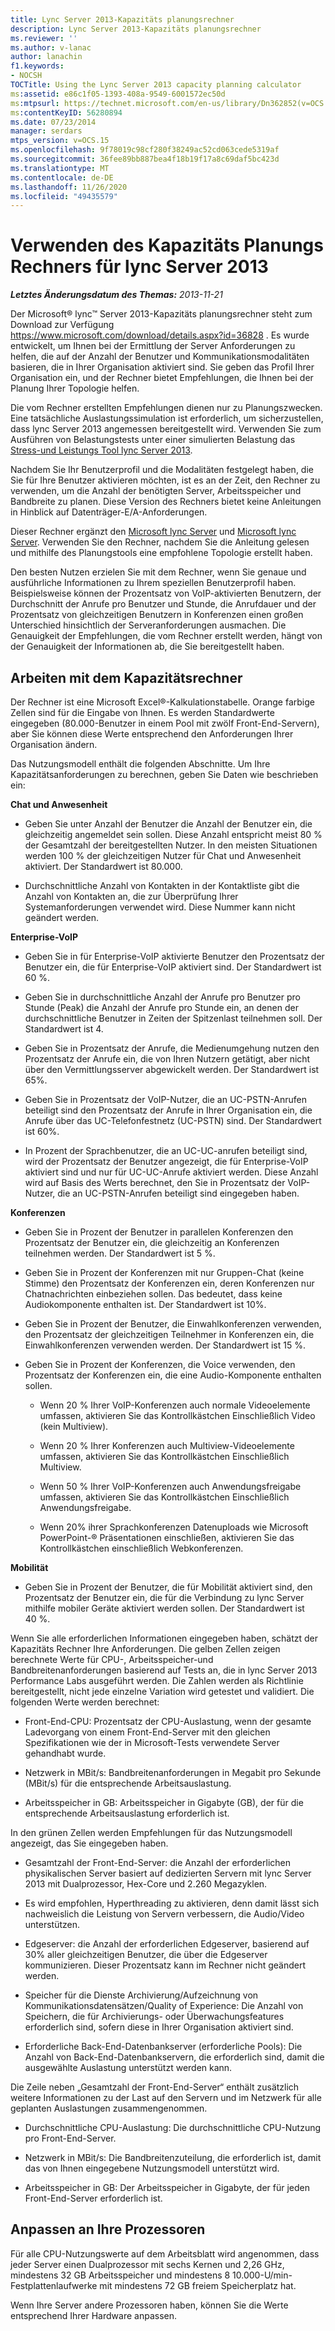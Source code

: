 ```yaml
---
title: Lync Server 2013-Kapazitäts planungsrechner
description: Lync Server 2013-Kapazitäts planungsrechner
ms.reviewer: ''
ms.author: v-lanac
author: lanachin
f1.keywords:
- NOCSH
TOCTitle: Using the Lync Server 2013 capacity planning calculator
ms:assetid: e86c1f05-1393-408a-9549-6001572ec50d
ms:mtpsurl: https://technet.microsoft.com/en-us/library/Dn362852(v=OCS.15)
ms:contentKeyID: 56280894
ms.date: 07/23/2014
manager: serdars
mtps_version: v=OCS.15
ms.openlocfilehash: 9f78019c98cf280f38249ac52cd063cede5319af
ms.sourcegitcommit: 36fee89bb887bea4f18b19f17a8c69daf5bc423d
ms.translationtype: MT
ms.contentlocale: de-DE
ms.lasthandoff: 11/26/2020
ms.locfileid: "49435579"
---
```

# <a name="using-the-capacity-planning-calculator-for-lync-server-2013"></a>Verwenden des Kapazitäts Planungs Rechners für lync Server 2013

<div data-xmlns="http://www.w3.org/1999/xhtml">

<div class="topic" data-xmlns="http://www.w3.org/1999/xhtml" data-msxsl="urn:schemas-microsoft-com:xslt" data-cs="https://msdn.microsoft.com/">

<div data-asp="https://msdn2.microsoft.com/asp">



</div>

<div id="mainSection">

<div id="mainBody">

<span> </span>

_**Letztes Änderungsdatum des Themas:** 2013-11-21_

Der Microsoft® lync™ Server 2013-Kapazitäts planungsrechner steht zum Download zur Verfügung <https://www.microsoft.com/download/details.aspx?id=36828> . Es wurde entwickelt, um Ihnen bei der Ermittlung der Server Anforderungen zu helfen, die auf der Anzahl der Benutzer und Kommunikationsmodalitäten basieren, die in Ihrer Organisation aktiviert sind. Sie geben das Profil Ihrer Organisation ein, und der Rechner bietet Empfehlungen, die Ihnen bei der Planung Ihrer Topologie helfen.

Die vom Rechner erstellten Empfehlungen dienen nur zu Planungszwecken. Eine tatsächliche Auslastungssimulation ist erforderlich, um sicherzustellen, dass lync Server 2013 angemessen bereitgestellt wird. Verwenden Sie zum Ausführen von Belastungstests unter einer simulierten Belastung das [Stress-und Leistungs Tool lync Server 2013](https://go.microsoft.com/fwlink/?linkid=282724).

Nachdem Sie Ihr Benutzerprofil und die Modalitäten festgelegt haben, die Sie für Ihre Benutzer aktivieren möchten, ist es an der Zeit, den Rechner zu verwenden, um die Anzahl der benötigten Server, Arbeitsspeicher und Bandbreite zu planen. Diese Version des Rechners bietet keine Anleitungen in Hinblick auf Datenträger-E/A-Anforderungen.

Dieser Rechner ergänzt den [Microsoft lync Server](https://go.microsoft.com/fwlink/?linkid=282725) und [Microsoft lync Server](lync-server-2013-planning.md). Verwenden Sie den Rechner, nachdem Sie die Anleitung gelesen und mithilfe des Planungstools eine empfohlene Topologie erstellt haben.

Den besten Nutzen erzielen Sie mit dem Rechner, wenn Sie genaue und ausführliche Informationen zu Ihrem speziellen Benutzerprofil haben. Beispielsweise können der Prozentsatz von VoIP-aktivierten Benutzern, der Durchschnitt der Anrufe pro Benutzer und Stunde, die Anrufdauer und der Prozentsatz von gleichzeitigen Benutzern in Konferenzen einen großen Unterschied hinsichtlich der Serveranforderungen ausmachen. Die Genauigkeit der Empfehlungen, die vom Rechner erstellt werden, hängt von der Genauigkeit der Informationen ab, die Sie bereitgestellt haben.

<div>

## <a name="using-the-capacity-calculator"></a>Arbeiten mit dem Kapazitätsrechner

Der Rechner ist eine Microsoft Excel®-Kalkulationstabelle. Orange farbige Zellen sind für die Eingabe von Ihnen. Es werden Standardwerte eingegeben (80.000-Benutzer in einem Pool mit zwölf Front-End-Servern), aber Sie können diese Werte entsprechend den Anforderungen Ihrer Organisation ändern.

Das Nutzungsmodell enthält die folgenden Abschnitte. Um Ihre Kapazitätsanforderungen zu berechnen, geben Sie Daten wie beschrieben ein:

**Chat und Anwesenheit**

  - Geben Sie unter Anzahl der Benutzer die Anzahl der Benutzer ein, die gleichzeitig angemeldet sein sollen. Diese Anzahl entspricht meist 80 % der Gesamtzahl der bereitgestellten Nutzer. In den meisten Situationen werden 100 % der gleichzeitigen Nutzer für Chat und Anwesenheit aktiviert. Der Standardwert ist 80.000.

  - Durchschnittliche Anzahl von Kontakten in der Kontaktliste gibt die Anzahl von Kontakten an, die zur Überprüfung Ihrer Systemanforderungen verwendet wird. Diese Nummer kann nicht geändert werden.

**Enterprise-VoIP**

  - Geben Sie in für Enterprise-VoIP aktivierte Benutzer den Prozentsatz der Benutzer ein, die für Enterprise-VoIP aktiviert sind. Der Standardwert ist 60 %.

  - Geben Sie in durchschnittliche Anzahl der Anrufe pro Benutzer pro Stunde (Peak) die Anzahl der Anrufe pro Stunde ein, an denen der durchschnittliche Benutzer in Zeiten der Spitzenlast teilnehmen soll. Der Standardwert ist 4.

  - Geben Sie in Prozentsatz der Anrufe, die Medienumgehung nutzen den Prozentsatz der Anrufe ein, die von Ihren Nutzern getätigt, aber nicht über den Vermittlungsserver abgewickelt werden. Der Standardwert ist 65%.

  - Geben Sie in Prozentsatz der VoIP-Nutzer, die an UC-PSTN-Anrufen beteiligt sind den Prozentsatz der Anrufe in Ihrer Organisation ein, die Anrufe über das UC-Telefonfestnetz (UC-PSTN) sind. Der Standardwert ist 60%.

  - In Prozent der Sprachbenutzer, die an UC-UC-anrufen beteiligt sind, wird der Prozentsatz der Benutzer angezeigt, die für Enterprise-VoIP aktiviert sind und nur für UC-UC-Anrufe aktiviert werden. Diese Anzahl wird auf Basis des Werts berechnet, den Sie in Prozentsatz der VoIP-Nutzer, die an UC-PSTN-Anrufen beteiligt sind eingegeben haben.

**Konferenzen**

  - Geben Sie in Prozent der Benutzer in parallelen Konferenzen den Prozentsatz der Benutzer ein, die gleichzeitig an Konferenzen teilnehmen werden. Der Standardwert ist 5 %.

  - Geben Sie in Prozent der Konferenzen mit nur Gruppen-Chat (keine Stimme) den Prozentsatz der Konferenzen ein, deren Konferenzen nur Chatnachrichten einbeziehen sollen. Das bedeutet, dass keine Audiokomponente enthalten ist. Der Standardwert ist 10%.

  - Geben Sie in Prozent der Benutzer, die Einwahlkonferenzen verwenden, den Prozentsatz der gleichzeitigen Teilnehmer in Konferenzen ein, die Einwahlkonferenzen verwenden werden. Der Standardwert ist 15 %.

  - Geben Sie in Prozent der Konferenzen, die Voice verwenden, den Prozentsatz der Konferenzen ein, die eine Audio-Komponente enthalten sollen.
    
      - Wenn 20 % Ihrer VoIP-Konferenzen auch normale Videoelemente umfassen, aktivieren Sie das Kontrollkästchen Einschließlich Video (kein Multiview).
    
      - Wenn 20 % Ihrer Konferenzen auch Multiview-Videoelemente umfassen, aktivieren Sie das Kontrollkästchen Einschließlich Multiview.
    
      - Wenn 50 % Ihrer VoIP-Konferenzen auch Anwendungsfreigabe umfassen, aktivieren Sie das Kontrollkästchen Einschließlich Anwendungsfreigabe.
    
      - Wenn 20% ihrer Sprachkonferenzen Datenuploads wie Microsoft PowerPoint-® Präsentationen einschließen, aktivieren Sie das Kontrollkästchen einschließlich Webkonferenzen.

**Mobilität**

  - Geben Sie in Prozent der Benutzer, die für Mobilität aktiviert sind, den Prozentsatz der Benutzer ein, die für die Verbindung zu lync Server mithilfe mobiler Geräte aktiviert werden sollen. Der Standardwert ist 40 %.

Wenn Sie alle erforderlichen Informationen eingegeben haben, schätzt der Kapazitäts Rechner Ihre Anforderungen. Die gelben Zellen zeigen berechnete Werte für CPU-, Arbeitsspeicher-und Bandbreitenanforderungen basierend auf Tests an, die in lync Server 2013 Performance Labs ausgeführt werden. Die Zahlen werden als Richtlinie bereitgestellt, nicht jede einzelne Variation wird getestet und validiert. Die folgenden Werte werden berechnet:

  - Front-End-CPU: Prozentsatz der CPU-Auslastung, wenn der gesamte Ladevorgang von einem Front-End-Server mit den gleichen Spezifikationen wie der in Microsoft-Tests verwendete Server gehandhabt wurde.

  - Netzwerk in MBit/s: Bandbreitenanforderungen in Megabit pro Sekunde (MBit/s) für die entsprechende Arbeitsauslastung.

  - Arbeitsspeicher in GB: Arbeitsspeicher in Gigabyte (GB), der für die entsprechende Arbeitsauslastung erforderlich ist.

In den grünen Zellen werden Empfehlungen für das Nutzungsmodell angezeigt, das Sie eingegeben haben.

  - Gesamtzahl der Front-End-Server: die Anzahl der erforderlichen physikalischen Server basiert auf dedizierten Servern mit lync Server 2013 mit Dualprozessor, Hex-Core und 2.260 Megazyklen.

  - Es wird empfohlen, Hyperthreading zu aktivieren, denn damit lässt sich nachweislich die Leistung von Servern verbessern, die Audio/Video unterstützen.

  - Edgeserver: die Anzahl der erforderlichen Edgeserver, basierend auf 30% aller gleichzeitigen Benutzer, die über die Edgeserver kommunizieren. Dieser Prozentsatz kann im Rechner nicht geändert werden.

  - Speicher für die Dienste Archivierung/Aufzeichnung von Kommunikationsdatensätzen/Quality of Experience: Die Anzahl von Speichern, die für Archivierungs- oder Überwachungsfeatures erforderlich sind, sofern diese in Ihrer Organisation aktiviert sind.

  - Erforderliche Back-End-Datenbankserver (erforderliche Pools): Die Anzahl von Back-End-Datenbankservern, die erforderlich sind, damit die ausgewählte Auslastung unterstützt werden kann.

Die Zeile neben „Gesamtzahl der Front-End-Server“ enthält zusätzlich weitere Informationen zu der Last auf den Servern und im Netzwerk für alle geplanten Auslastungen zusammengenommen.

  - Durchschnittliche CPU-Auslastung: Die durchschnittliche CPU-Nutzung pro Front-End-Server.

  - Netzwerk in MBit/s: Die Bandbreitenzuteilung, die erforderlich ist, damit das von Ihnen eingegebene Nutzungsmodell unterstützt wird.

  - Arbeitsspeicher in GB: Der Arbeitsspeicher in Gigabyte, der für jeden Front-End-Server erforderlich ist.

</div>

<div>

## <a name="adjusting-for-your-processors"></a>Anpassen an Ihre Prozessoren

Für alle CPU-Nutzungswerte auf dem Arbeitsblatt wird angenommen, dass jeder Server einen Dualprozessor mit sechs Kernen und 2,26 GHz, mindestens 32 GB Arbeitsspeicher und mindestens 8 10.000-U/min-Festplattenlaufwerke mit mindestens 72 GB freiem Speicherplatz hat.

Wenn Ihre Server andere Prozessoren haben, können Sie die Werte entsprechend Ihrer Hardware anpassen.

</div>

</div>

<span> </span>

</div>

</div>

</div>

